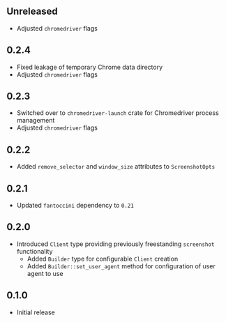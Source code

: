 Unreleased
----------
- Adjusted `chromedriver` flags


0.2.4
-----
- Fixed leakage of temporary Chrome data directory
- Adjusted `chromedriver` flags


0.2.3
-----
- Switched over to `chromedriver-launch` crate for Chromedriver process
  management
- Adjusted `chromedriver` flags


0.2.2
-----
- Added `remove_selector` and `window_size` attributes to `ScreenshotOpts`


0.2.1
-----
- Updated `fantoccini` dependency to `0.21`


0.2.0
-----
- Introduced `Client` type providing previously freestanding
  `screenshot` functionality
  - Added `Builder` type for configurable `Client` creation
  - Added `Builder::set_user_agent` method for configuration of user
    agent to use


0.1.0
-----
- Initial release
